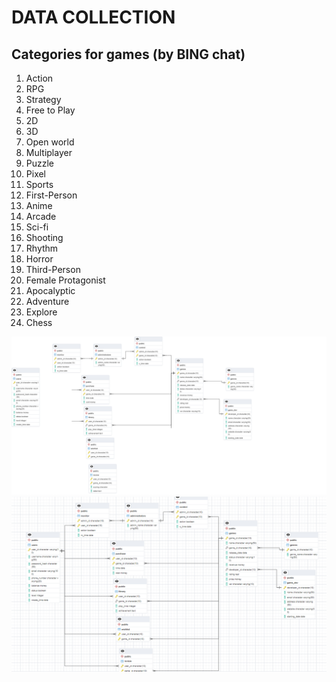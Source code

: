 # DATA COLLECTION

## Categories for games (by BING chat)

1. Action  
2. RPG  
3. Strategy  
4. Free to Play  
5. 2D  
6. 3D  
7. Open world
8. Multiplayer
9. Puzzle
10. Pixel
11. Sports
12. First-Person
13. Anime
14. Arcade
15. Sci-fi
16. Shooting
17. Rhythm
18. Horror
19. Third-Person
20. Female Protagonist
21. Apocalyptic
22. Adventure
23. Explore
24. Chess


![Alt text](354344458_1370196080378862_5442362114885252197_n.png)
![Alt text](354482053_773565321136808_3697081382962050717_n.png)